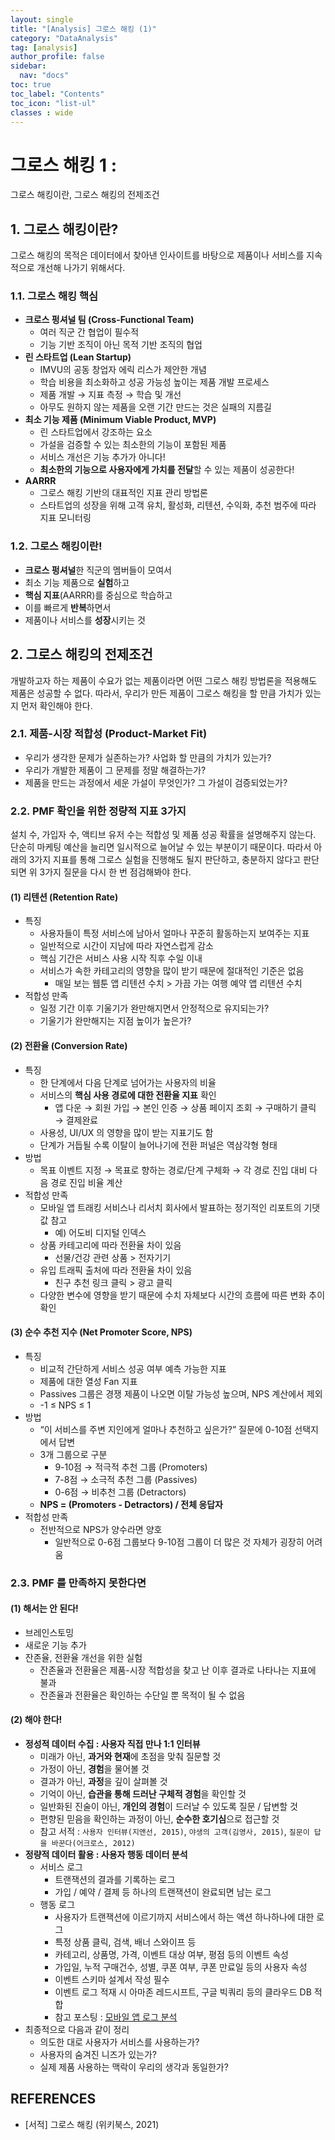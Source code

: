 ```yaml
---
layout: single
title: "[Analysis] 그로스 해킹 (1)"
category: "DataAnalysis"
tag: [analysis]
author_profile: false
sidebar:
  nav: "docs"
toc: true
toc_label: "Contents"
toc_icon: "list-ul"
classes : wide
---
```


# 그로스 해킹 1 :

그로스 해킹이란, 그로스 해킹의 전제조건

## 1. 그로스 해킹이란?

그로스 해킹의 목적은 데이터에서 찾아낸 인사이트를 바탕으로 제품이나 서비스를 지속적으로 개선해 나가기 위해서다.

### 1.1. 그로스 해킹 핵심

- **크로스 펑셔널 팀 (Cross-Functional Team)**
  - 여러 직군 간 협업이 필수적
  - 기능 기반 조직이 아닌 목적 기반 조직의 협업
- **린 스타트업 (Lean Startup)**
  - IMVU의 공동 창업자 에릭 리스가 제안한 개념
  - 학습 비용을 최소화하고 성공 가능성 높이는 제품 개발 프로세스
  - 제품 개발 → 지표 측정 → 학습 및 개선
  - 아무도 원하지 않는 제품을 오랜 기간 만드는 것은 실패의 지름길
- **최소 기능 제품 (Minimum Viable Product, MVP)**
  - 린 스타트업에서 강조하는 요소
  - 가설을 검증할 수 있는 최소한의 기능이 포함된 제품
  - 서비스 개선은 기능 추가가 아니다!
  - **최소한의 기능으로 사용자에게 가치를 전달**할 수 있는 제품이 성공한다!
- **AARRR**
  - 그로스 해킹 기반의 대표적인 지표 관리 방법론
  - 스타트업의 성장을 위해 고객 유치, 활성화, 리텐션, 수익화, 추천 범주에 따라 지표 모니터링

### 1.2. 그로스 해킹이란!

- **크로스 펑셔널**한 직군의 멤버들이 모여서
- 최소 기능 제품으로 **실험**하고
- **핵심 지표**(AARRR)를 중심으로 학습하고
- 이를 빠르게 **반복**하면서
- 제품이나 서비스를 **성장**시키는 것

## 2. 그로스 해킹의 전제조건

개발하고자 하는 제품이 수요가 없는 제품이라면 어떤 그로스 해킹 방법론을 적용해도 제품은 성공할 수 없다. 따라서, 우리가 만든 제품이 그로스 해킹을 할 만큼 가치가 있는지 먼저 확인해야 한다.

### 2.1. 제품-시장 적합성 (Product-Market Fit)

- 우리가 생각한 문제가 실존하는가? 사업화 할 만큼의 가치가 있는가?
- 우리가 개발한 제품이 그 문제를 정말 해결하는가?
- 제품을 만드는 과정에서 세운 가설이 무엇인가? 그 가설이 검증되었는가?

### 2.2. PMF 확인을 위한 정량적 지표 3가지

설치 수, 가입자 수, 액티브 유저 수는 적합성 및 제품 성공 확률을 설명해주지 않는다. 단순히 마케팅 예산을 늘리면 일시적으로 늘어날 수 있는 부분이기 때문이다. 따라서 아래의 3가지 지표를 통해 그로스 실험을 진행해도 될지 판단하고, 충분하지 않다고 판단되면 위 3가지 질문을 다시 한 번 점검해봐야 한다.

#### (1) 리텐션 (Retention Rate)

- 특징
  - 사용자들이 특정 서비스에 남아서 얼마나 꾸준히 활동하는지 보여주는 지표
  - 일반적으로 시간이 지남에 따라 자연스럽게 감소
  - 핵심 기간은 서비스 사용 시작 직후 수일 이내
  - 서비스가 속한 카테고리의 영향을 많이 받기 때문에 절대적인 기준은 없음
    - 매일 보는 웹툰 앱 리텐션 수치 > 가끔 가는 여행 예약 앱 리텐션 수치
- 적합성 만족
  - 일정 기간 이후 기울기가 완만해지면서 안정적으로 유지되는가?
  - 기울기가 완만해지는 지점 높이가 높은가?

#### (2) 전환율 (Conversion Rate)

- 특징
  - 한 단계에서 다음 단계로 넘어가는 사용자의 비율
  - 서비스의 **핵심 사용 경로에 대한 전환율 지표** 확인
    - 앱 다운 → 회원 가입  → 본인 인증 → 상품 페이지 조회 → 구매하기 클릭 → 결제완료
  - 사용성, UI/UX 의 영향을 많이 받는 지표기도 함
  - 단계가 거듭될 수록 이탈이 늘어나기에 전환 퍼널은 역삼각형 형태
- 방법
  - 목표 이벤트 지정 → 목표로 향하는 경로/단계 구체화 → 각 경로 진입 대비 다음 경로 진입 비율 계산
- 적합성 만족
  - 모바일 앱 트래킹 서비스나 리서치 회사에서 발표하는 정기적인 리포트의 기댓값 참고
    - 예) 어도비 디지털 인덱스
  - 상품 카테고리에 따라 전환율 차이 있음
    - 선물/건강 관련 상품 > 전자기기
  - 유입 트래픽 출처에 따라 전환율 차이 있음
    - 친구 추천 링크 클릭 > 광고 클릭
  - 다양한 변수에 영향을 받기 때문에 수치 자체보다 시간의 흐름에 따른 변화 추이 확인

#### (3) 순수 추천 지수 (Net Promoter Score, NPS)

- 특징
  - 비교적 간단하게 서비스 성공 여부 예측 가능한 지표
  - 제품에 대한 열성 Fan 지표
  - Passives 그룹은 경쟁 제품이 나오면 이탈 가능성 높으며, NPS 계산에서 제외
  - -1 ≤ NPS ≤ 1
- 방법
  - “이 서비스를 주변 지인에게 얼마나 추천하고 싶은가?” 질문에 0-10점 선택지에서 답변
  - 3개 그룹으로 구분
    - 9-10점 → 적극적 추천 그룹 (Promoters)
    - 7-8점 → 소극적 추천 그룹 (Passives)
    - 0-6점 → 비추천 그룹 (Detractors)
  - **NPS = (Promoters - Detractors) / 전체 응답자**
- 적합성 만족
  - 전반적으로 NPS가 양수라면 양호
    - 일반적으로 0-6점 그룹보다 9-10점 그룹이 더 많은 것 자체가 굉장히 어려움

### 2.3. PMF 를 만족하지 못한다면

#### (1) 해서는 안 된다!

- 브레인스토밍
- 새로운 기능 추가
- 잔존율, 전환율 개선을 위한 실험
  - 잔존율과 전환율은 제품-시장 적합성을 찾고 난 이후 결과로 나타나는 지표에 불과
  - 잔존율과 전환율은 확인하는 수단일 뿐 목적이 될 수 없음

#### (2) 해야 한다!

- **정성적 데이터 수집 : 사용자 직접 만나 1:1 인터뷰**
  - 미래가 아닌, **과거와 현재**에 초점을 맞춰 질문할 것
  - 가정이 아닌, **경험**을 물어볼 것
  - 결과가 아닌, **과정**을 깊이 살펴볼 것
  - 기억이 아닌, **습관을 통해 드러난 구체적 경험**을 확인할 것
  - 일반화된 진술이 아닌, **개인의 경험**이 드러날 수 있도록 질문 / 답변할 것
  - 편향된 믿음을 확인하는 과정이 아닌, **순수한 호기심**으로 접근할 것
  - 참고 서적 : `사용자 인터뷰(지앤선, 2015)`, `야생의 고객(김영사, 2015)`, `질문이 답을 바꾼다(어크로스, 2012)`
- **정량적 데이터 활용 : 사용자 행동 데이터 분석**
  - 서비스 로그
    - 트랜잭션의 결과를 기록하는 로그
    - 가입 / 예약 / 결제 등 하나의 트랜잭션이 완료되면 남는 로그
  - 행동 로그
    - 사용자가 트랜잭션에 이르기까지 서비스에서 하는 액션 하나하나에 대한 로그
    - 특정 상품 클릭, 검색, 배너 스와이프 등
    - 카테고리, 상품명, 가격, 이벤트 대상 여부, 평점 등의 이벤트 속성
    - 가입일, 누적 구매건수, 성별, 쿠폰 여부, 쿠폰 만료일 등의 사용자 속성
    - 이벤트 스키마 설계서 작성 필수
    - 이벤트 로그 적재 시 아마존 레드시프트, 구글 빅쿼리 등의 클라우드 DB 적합
    - 참고 포스팅 : [모바일 앱 로그 분석](https://brunch.co.kr/@leoyang99/15)
- 최종적으로 다음과 같이 정리
  - 의도한 대로 사용자가 서비스를 사용하는가?
  - 사용자의 숨겨진 니즈가 있는가?
  - 실제 제품 사용하는 맥락이 우리의 생각과 동일한가?



## REFERENCES

- [서적] 그로스 해킹 (위키북스, 2021)